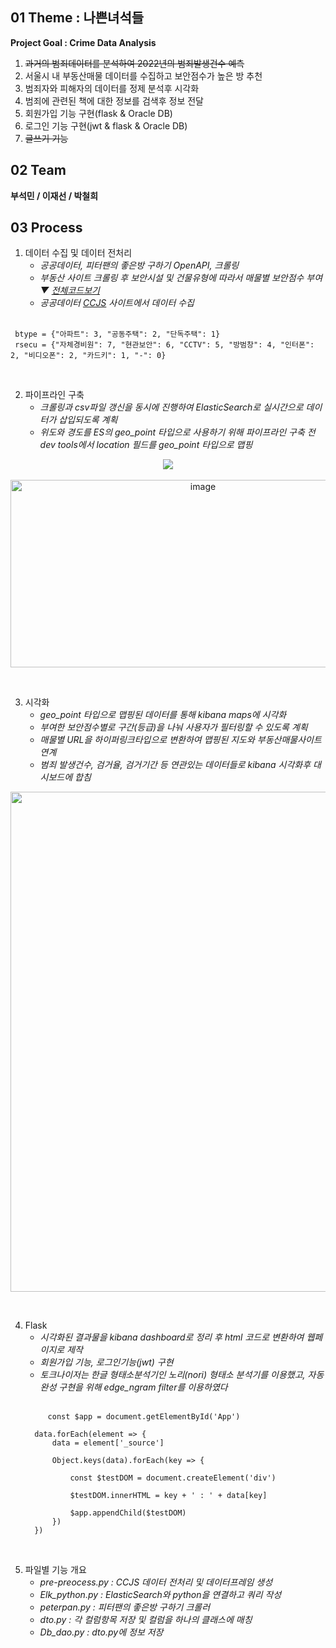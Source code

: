 ## 01 Theme : 나쁜녀석들 <br>

**Project Goal : Crime Data Analysis**
1. ~~과거의 범죄데이터를 분석하여 2022년의 범죄발생건수 예측~~<br>
2. 서울시 내 부동산매물 데이터를 수집하고 보안점수가 높은 방 추천
4. 범죄자와 피해자의 데이터를 정제 분석후 시각화
5. 범죄에 관련된 책에 대한 정보를 검색후 정보 전달
6. 회원가입 기능 구현(flask & Oracle DB)
7. 로그인 기능 구현(jwt & flask & Oracle DB)
8. ~~글쓰기 기능~~



## 02 Team <br>

**부석민 / 이재선 / 박철희**

## 03 Process<br>

1. 데이터 수집 및 데이터 전처리<br>
   - _공공데이터, 피터팬의 좋은방 구하기 OpenAPI, 크롤링_<br>
   - _부동산 사이트 크롤링 후 보안시설 및 건물유형에 따라서 매물별 보안점수 부여　▼ [전체코드보기](https://github.com/Sun1203/Crime_analysis_project/blob/PCH/peterpan.py)_<br>
   - _공공데이터 [CCJS](https://www.crimestats.or.kr/portal/stat/easyStatPage.do) 사이트에서 데이터 수집_<br><br>
  ```
   btype = {"아파트": 3, "공동주택": 2, "단독주택": 1}
   rsecu = {"자체경비원": 7, "현관보안": 6, "CCTV": 5, "방범창": 4, "인터폰": 2, "비디오폰": 2, "카드키": 1, "-": 0}
   ```
   
<br>
   
2. 파이프라인 구축
   - _크롤링과 csv파일 갱신을 동시에 진행하여 ElasticSearch로 실시간으로 데이터가 삽입되도록 계획_<br>
   - _위도와 경도를 ES의 geo_point 타입으로 사용하기 위해 파이프라인 구축 전 dev tools에서 location 필드를 geo_point 타입으로 맵핑_
   
<p align="center"><a href='https://ifh.cc/v-6JDIUF' target='_blank'><img src='https://ifh.cc/g/6JDIUF.gif' border='0'></a><br><br>
   <a href="https://ibb.co/VgvwKc1"><img src="https://i.ibb.co/m9HNxVj/image.png" alt="image" border="0" height="300px" width="600px"></a><br><p><br>

3. 시각화
   - _geo_point 타입으로 맵핑된 데이터를 통해 kibana maps에 시각화_<br>
   - _부여한 보안점수별로 구간(등급)을 나눠 사용자가 필터링할 수 있도록 계획_<br>
   - _매물별 URL을 하이퍼링크타입으로 변환하여 맵핑된 지도와 부동산매물사이트 연계_<br>
   - _범죄 발생건수, 검거율, 검거기간 등 연관있는 데이터들로 kibana 시각화후 대시보드에 합침_<br>
<p align="center"><a href='https://ifh.cc/v-wVAq9r' target='_blank'><img src='https://ifh.cc/g/wVAq9r.gif' border='0' width="800px"></a></p><br>
   

4. Flask
   - _시각화된 결과물을 kibana dashboard로 정리 후 html 코드로 변환하여 웹페이지로 제작_<br>
   - _회원가입 기능, 로그인기능(jwt) 구현_
   - _토크나이저는 한글 형태소분석기인 노리(nori) 형태소 분석기를 이용했고, 자동완성 구현을 위해 edge_ngram filter를 이용하였다_<br><br>
   ```
        const $app = document.getElementById('App')

     data.forEach(element => {
         data = element['_source']

         Object.keys(data).forEach(key => {

             const $testDOM = document.createElement('div')

             $testDOM.innerHTML = key + ' : ' + data[key]

             $app.appendChild($testDOM)
         })
     })
     ```

<br>

5. 파일별 기능 개요
   - _pre-preocess.py : CCJS 데이터 전처리 및 데이터프레임 생성_ 
   - _Elk_python.py   : ElasticSearch와 python을 연결하고 쿼리 작성_ 
   - _peterpan.py     : 피터팬의 좋은방 구하기 크롤러_ 
   - _dto.py          : 각 컬럼항목 저장 및 컬럼을 하나의 클래스에 매칭_
   - _Db_dao.py       : dto.py에 정보 저장_
   
